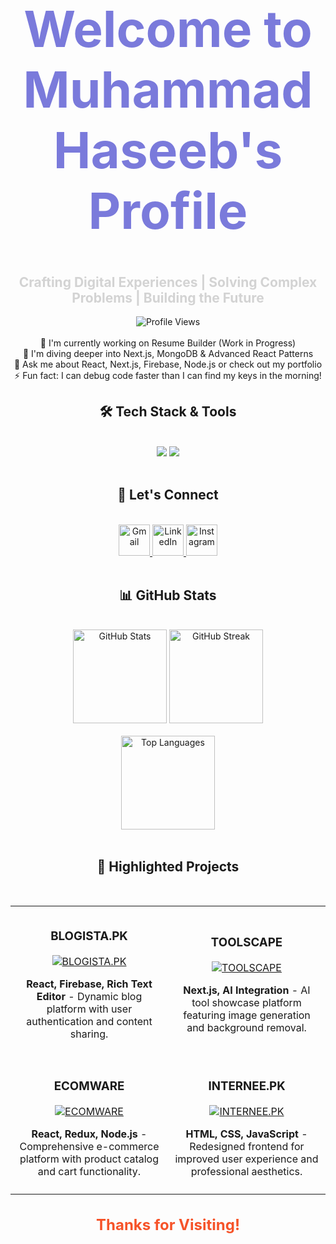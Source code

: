 <div align="center">
  <h1 style="font-size: 80px; color: #7A7ADB;">Welcome to Muhammad Haseeb's Profile</h1>
  <h2 style="color: #D3D3D3;">Crafting Digital Experiences | Solving Complex Problems | Building the Future</h2>
</div>

<div align="center">
  <img src="https://komarev.com/ghpvc/?username=haseebshahbaz&color=blueviolet&style=flat-square&label=Profile+Views" alt="Profile Views" />
</div>

<br />

<div align="center">
  🔭 I'm currently working on Resume Builder (Work in Progress)<br />
  🌱 I'm diving deeper into Next.js, MongoDB & Advanced React Patterns<br />
  💬 Ask me about React, Next.js, Firebase, Node.js or check out my portfolio<br />
  ⚡ Fun fact: I can debug code faster than I can find my keys in the morning!
</div>

<h2 align="center">🛠️ Tech Stack & Tools</h2>
<br />
<div align="center">
  <img src="https://skillicons.dev/icons?i=react,bootstrap,mui,html,css,vscode,github,figma,tailwind,git" />
  <img src="https://skillicons.dev/icons?i=nodejs,javascript,typescript,express,firebase,mongodb,nextjs,mysql" /><br />
</div>
<br />

<h2 align="center">🤝 Let's Connect</h2>
<br />
<div align="center">
  <a href="mailto:haseebshahbazpk786@gmail.com" target="_blank">
    <img src="https://skillicons.dev/icons?i=gmail" alt="Gmail" height="50"/>
  </a>
  <a href="https://www.linkedin.com/in/mdhaseeb07/" target="_blank">
    <img src="https://skillicons.dev/icons?i=linkedin" alt="LinkedIn" height="50"/>
  </a>
  <a href="https://www.instagram.com/ch.haseebshahbaz/" target="_blank">
    <img src="https://skillicons.dev/icons?i=instagram" alt="Instagram" height="50"/>
  </a>
</div>
<br />

<h2 align="center">📊 GitHub Stats</h2>
<br />
<div align="center">
  <img src="https://github-readme-stats.vercel.app/api?username=haseebshahbaz&show_icons=true&count_private=true&hide_border=true&title_color=7A7ADB&icon_color=2234AE&text_color=D3D3D3&bg_color=0,000000,130F40" height="150" alt="GitHub Stats"/>
  <img src="https://github-readme-streak-stats.herokuapp.com/?user=haseebshahbaz&theme=dark&hide_border=true&background=0D1117&stroke=0000&ring=e05397&fire=e05397&currStreakLabel=e05397" height="150" alt="GitHub Streak"/>
</div>
<br />
<div align="center">
  <img src="https://github-readme-stats.vercel.app/api/top-langs/?username=haseebshahbaz&layout=compact&hide_border=true&title_color=7A7ADB&text_color=D3D3D3&bg_color=0,000000,130F40" height="150" alt="Top Languages"/>
</div>
<br />

<h2 align="center">🌟 Highlighted Projects</h2>
<br />
<div align="center">
  <table style="width: 100%; text-align: center;">
    <tr>
      <td style="width: 50%; padding: 10px;">
        <h3>BLOGISTA.PK</h3>
        <a href="https://blogista-blog-website.vercel.app/" target="_blank">
          <img src="https://github-readme-stats.vercel.app/api/pin/?username=haseebshahbaz&repo=blogista&theme=react&hide_border=true&bg_color=1F222E&title_color=F85D7F&icon_color=F8D866" alt="BLOGISTA.PK"/>
        </a>
        <p><strong>React, Firebase, Rich Text Editor</strong> - Dynamic blog platform with user authentication and content sharing.</p>
      </td>
      <td style="width: 50%; padding: 10px;">
        <h3>TOOLSCAPE</h3>
        <a href="https://toolscape.vercel.app/" target="_blank">
          <img src="https://github-readme-stats.vercel.app/api/pin/?username=haseebshahbaz&repo=toolscape&theme=react&hide_border=true&bg_color=1F222E&title_color=F85D7F&icon_color=F8D866" alt="TOOLSCAPE"/>
        </a>
        <p><strong>Next.js, AI Integration</strong> - AI tool showcase platform featuring image generation and background removal.</p>
      </td>
    </tr>
    <tr>
      <td style="width: 50%; padding: 10px;">
        <h3>ECOMWARE</h3>
        <a href="https://haseebshahbaz.github.io/ECOMWARE/" target="_blank">
          <img src="https://github-readme-stats.vercel.app/api/pin/?username=haseebshahbaz&repo=ECOMWARE&theme=react&hide_border=true&bg_color=1F222E&title_color=F85D7F&icon_color=F8D866" alt="ECOMWARE"/>
        </a>
        <p><strong>React, Redux, Node.js</strong> - Comprehensive e-commerce platform with product catalog and cart functionality.</p>
      </td>
      <td style="width: 50%; padding: 10px;">
        <h3>INTERNEE.PK</h3>
        <a href="https://haseebshahbaz.github.io/Internee.pk/" target="_blank">
          <img src="https://github-readme-stats.vercel.app/api/pin/?username=haseebshahbaz&repo=Internee.pk&theme=react&hide_border=true&bg_color=1F222E&title_color=F85D7F&icon_color=F8D866" alt="INTERNEE.PK"/>
        </a>
        <p><strong>HTML, CSS, JavaScript</strong> - Redesigned frontend for improved user experience and professional aesthetics.</p>
      </td>
    </tr>
  </table>
</div>

<div align="center">
  <h2 style="font-size: 24px; font-weight: bold; color: #f65329;">Thanks for Visiting!</h2>
</div>
